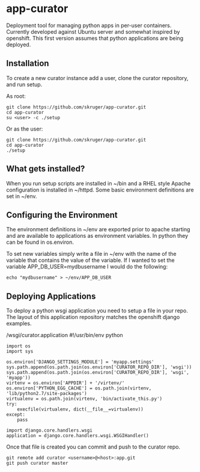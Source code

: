 app-curator
===========

Deployment tool for managing python apps in per-user containers.  Currently
developed against Ubuntu server and somewhat inspired by openshift.  This first
version assumes that python applications are being deployed.

Installation
------------

To create a new curator instance add a user, clone the curator repository, and run setup.

As root:

    git clone https://github.com/skruger/app-curator.git
    cd app-curator
    su <user> -c ./setup

Or as the user:

    git clone https://github.com/skruger/app-curator.git
    cd app-curator
    ./setup

What gets installed?
--------------------

When you run setup scripts are installed in ~/bin and a RHEL style Apache configuration
is installed in ~/httpd.  Some basic environment definitions are set in ~/env.

Configuring the Environment
---------------------------

The environment definitions in ~/env are exported prior to apache starting and are available
to applications as environment variables.  In python they can be found in os.environ.

To set new variables simply write a file in ~/env with the name of the variable that contains
the value of the variable.  If I wanted to set the variable APP_DB_USER=mydbusername I would
do the following:

    echo "mydbusername" > ~/env/APP_DB_USER


Deploying Applications
----------------------

To deploy a python wsgi application you need to setup a file in your repo.  The layout of this
application repository matches the openshift django examples.

<apprepo>/wsgi/curator.application
    #!/usr/bin/env python
    
    import os
    import sys
    
    os.environ['DJANGO_SETTINGS_MODULE'] = 'myapp.settings'
    sys.path.append(os.path.join(os.environ['CURATOR_REPO_DIR'], 'wsgi'))
    sys.path.append(os.path.join(os.environ['CURATOR_REPO_DIR'], 'wsgi', 'myapp'))
    virtenv = os.environ['APPDIR'] + '/virtenv/'
    os.environ['PYTHON_EGG_CACHE'] = os.path.join(virtenv, 'lib/python2.7/site-packages')
    virtualenv = os.path.join(virtenv, 'bin/activate_this.py')
    try:
        execfile(virtualenv, dict(__file__=virtualenv))
    except:
        pass
    
    import django.core.handlers.wsgi
    application = django.core.handlers.wsgi.WSGIHandler()

Once that file is created you can commit and push to the curator repo.

    git remote add curator <username>@<host>:app.git
    git push curator master


